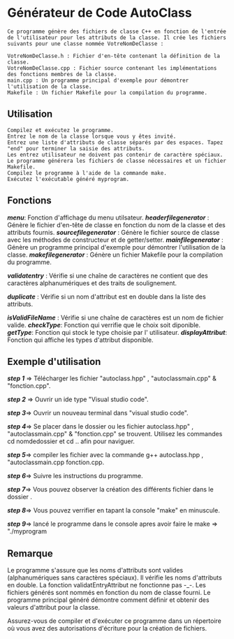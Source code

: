 # **Générateur de Code AutoClass**

    Ce programme génère des fichiers de classe C++ en fonction de l'entrée de l'utilisateur pour les attributs de la classe. Il crée les fichiers suivants pour une classe nommée VotreNomDeClasse :

    VotreNomDeClasse.h : Fichier d'en-tête contenant la définition de la classe.
    VotreNomDeClasse.cpp : Fichier source contenant les implémentations des fonctions membres de la classe.
    main.cpp : Un programme principal d'exemple pour démontrer l'utilisation de la classe.
    Makefile : Un fichier Makefile pour la compilation du programme.

## **Utilisation**

    Compilez et exécutez le programme.
    Entrez le nom de la classe lorsque vous y êtes invité.
    Entrez une liste d'attributs de classe séparés par des espaces. Tapez "end" pour terminer la saisie des attributs.
    Les entrez utilisateur ne doivent pas contenir de caractère spéciaux.
    Le programme générera les fichiers de classe nécessaires et un fichier Makefile.
    Compilez le programme à l'aide de la commande make.
    Exécutez l'exécutable généré myprogram.

## **Fonctions**

**_menu_**: Fonction d'affichage du menu utilsateur.
**_headerfilegenerator_** : Génère le fichier d'en-tête de classe en fonction du nom de la classe et des attributs fournis.
**_sourcefilegenerator_** : Génère le fichier source de classe avec les méthodes de constructeur et de getter/setter.
**_mainfilegenerator_** : Génère un programme principal d'exemple pour démontrer l'utilisation de la classe.
**_makefilegenerator_** : Génère un fichier Makefile pour la compilation du programme.

**_validatentry_** : Vérifie si une chaîne de caractères ne contient que des caractères alphanumériques et des traits de soulignement.

**_duplicate_** : Vérifie si un nom d'attribut est en double dans la liste des attributs.

**_isValidFileName_** : Vérifie si une chaîne de caractères est un nom de fichier valide.
**_checkType_**: Fonction qui verrifie que le choix soit diponible.
**_getType_**: Fonction qui stock le type choisie par l' utilisateur.
**_displayAttribut_**: Fonction qui affiche les types d'attribut disponible.

## **Exemple d'utilisation**

**_step 1_** => Télécharger les fichier "autoclass.hpp" , "autoclassmain.cpp" & "fonction.cpp".

**_step 2_** => Ouvrir un ide type "Visual studio code".

**_step 3_**=> Ouvrir un nouveau terminal dans "visual studio code".

**_step 4_**=> Se placer dans le dossier ou les fichier autoclass.hpp" , "autoclassmain.cpp" & "fonction.cpp" se trouvent. Utilisez les commandes cd nomdedossier et cd .. afin pour naviguer.

**_step 5_**=> compiler les fichier avec la commande g++ autoclass.hpp , "autoclassmain.cpp fonction.cpp.

**_step 6_**=> Suivre les instructions du programme.

**_step 7_**=> Vous pouvez observer la création des différents fichier dans le dossier .

**_step 8_**=> Vous pouvez verrifier en tapant la console "make" en minuscule.

**_step 9_**=> lancé le programme dans le console apres avoir faire le make => "./myprogram

## **Remarque**

Le programme s'assure que les noms d'attributs sont valides (alphanumériques sans caractères spéciaux).
Il vérifie les noms d'attributs en double.
La fonction validatEntryAttribut ne fonctionne pas -\_-.
Les fichiers générés sont nommés en fonction du nom de classe fourni.
Le programme principal généré démontre comment définir et obtenir des valeurs d'attribut pour la classe.

Assurez-vous de compiler et d'exécuter ce programme dans un répertoire où vous avez des autorisations d'écriture pour la création de fichiers.
